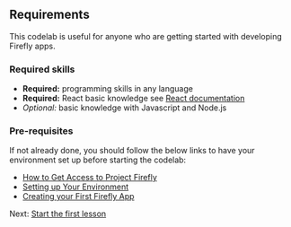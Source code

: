 ## Requirements

This codelab is useful for anyone who are getting started with developing Firefly apps.

### Required skills

* **Required:** programming skills in any language
* **Required:** React basic knowledge see [React documentation](https://reactjs.org/docs/getting-started.html)
* *Optional:* basic knowledge with Javascript and Node.js 

### Pre-requisites

If not already done, you should follow the below links to have your environment set up before starting the codelab:

* [How to Get Access to Project Firefly](https://github.com/AdobeDocs/project-firefly/blob/master/overview/getting_access.md)
* [Setting up Your Environment](https://github.com/AdobeDocs/project-firefly/blob/master/getting_started/setup.md)
* [Creating your First Firefly App](https://github.com/AdobeDocs/project-firefly/blob/master/getting_started/first_app.md)

Next: [Start the first lesson](/lessons/lesson1.md)
